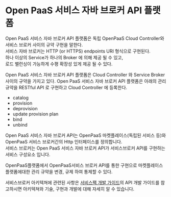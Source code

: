 # Open PaaS 서비스 자바 브로커 API 플랫폼
Open PaaS 서비스 자바 브로커 API 플랫폼은 독립 OpenPaaS Cloud Controller와 서비스 브로커 사이의 규약 구현을 말한다.<br>
서비스 자바 브로커는 HTTP (or HTTPS) endpoints URI 형식으로 구현된다. <br>
하나 이상의 Service가 하나의 Broker 에 의해 제공 될 수 있고, <br>
로드 밸런싱이 가능하게 수평 확장성 있게 제공 될 수 있다.<br>

Open PaaS 서비스 자바 브로커 API 플랫폼은 Cloud Controller 와 Service Broker 사이의 규약을 가지고 있다.
Open PaaS 서비스 자바 브로커 API 플랫폼은 아래의 관리규약을 RESTful API 로 구현하고 Cloud Controller 에 등록한다.

- catalog
- provision
- deprovision
- update provision plan
- bind
- unbind

Open PaaS 서비스 자바 브로커 API는 OpenPaaS 마켓플레이스(독립된 서비스 등)와 OpenPaaS 서비스 브로커간의 Http 인터페이스를 정의합니다.<br>
서비스 브로커는 Open PaaS 서비스 자바 브로커 API가 서비스브로커 API를 구현하는 서비스 구성요소 입니다.

OpenPaaS플랫폼에서 OpenPaaS서비스 브로커 API를 통한 구현으로 마켓플레이스 플랫폼에대한 관리 규약을 변경, 규제 하여 통제할 수 있다.

서비스브로커 아키텍쳐에 관련된 사항은 
[서비스팩 개발 가이드](./Development-Guide/ServicePack_develope_guide.md)의 API 개발 가이드를 참고하시면 아키텍쳐와 기술, 구현과 개발에 대해 자세히 알 수 있습니다.
 